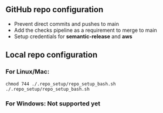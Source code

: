 ## GitHub repo configuration
- Prevent direct commits and pushes to main
- Add the checks pipeline as a requirement to merge to main
- Setup credentials for **semantic-release** and **aws**

## Local repo configuration
### For Linux/Mac:
```
chmod 744 ./.repo_setup/repo_setup_bash.sh
./.repo_setup/repo_setup_bash.sh
```

### For Windows: Not supported yet

# 

